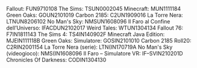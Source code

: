 Fallout: FUN9710108
The Sims: TSUN0002045
Minecraft: MUN1111184
Green Oaks: GOUN2101019
Carbon 2185: C2UN1909016
La Torre Nera: LTNUN8206102
No Man's Sky: NMSUN1608096
Il Faro al Confine dell’Universo: IFACDUN2102017
Weird Tales: WTUN1304134
Fallout 76: F7IN1811143
The Sims 4: TS4IN140902F
Minecraft Java Edition: MJEIN111118B
Green Oaks: Simulatore: GOSIN2101010
Carbon 2185 Roll20: C2RIN2001154
La Torre Nera (serie): LTN(IN170719A
No Man's Sky (videogioco): NMS(IN1608096
Il Faro – Simulatore VR: IF–SVIN210201D
Chronicles Of Darkness: CODIN1304130
